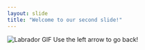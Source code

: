 ```yaml
---
layout: slide
title: "Welcome to our second slide!"
---
```

![Labrador GIF](https://media.tenor.com/images/692ce2805c66e71e97034f3bed68f859/tenor.gif)
Use the left arrow to go back!
